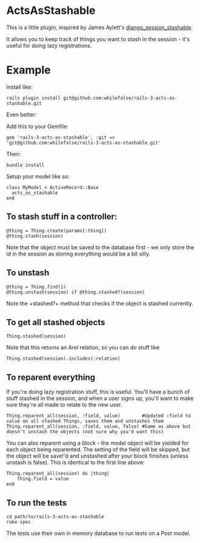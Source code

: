 ActsAsStashable
===============

This is a little plugin, inspired by James Aylett's [django_session_stashable](https://github.com/jaylett/django_session_stashable).

It allows you to keep track of things you want to stash in the session - it's useful for doing lazy registrations.

Example
=======
Install like:

    rails plugin install git@github.com:whilefalse/rails-3-acts-as-stashable.git

Even better:

  Add this to your Gemfile:

    gem 'rails-3-acts-as-stashable', :git => 'git@github.com:whilefalse/rails-3-acts-as-stashable.git'

  Then:

    bundle install

Setup your model like so:

    class MyModel < ActiveRecord::Base
      acts_as_stashable
    end

To stash stuff in a controller:
----

    @thing = Thing.create(params[:thing])
    @thing.stash(session)

Note that the object must be saved to the database first - we only store the id in the session as storing everything would be a bit silly.

To unstash
----

    @thing = Thing.find(1)
    @thing.unstash(session) if @thing.stashed?(session)

Note the +stashed?+ method that checks if the object is stashed currently.

To get all stashed objects
---

    Thing.stashed(session)

Note that this returns an Arel relation, so you can do stuff like

    Thing.stashed(session).includes(:relation)

To reparent everything
---

If you're doing lazy registration stuff, this is useful. You'll have a bunch of stuff stashed in the session, and when a user signs up, you'll want to make sure they're all made to relate to the new user.

    Thing.reparent_all(session, :field, value)        #Updated :field to value on all stashed Things, saves them and unstashes them
    Thing.reparent_all(session, :field, value, false) #Same as above but doesn't unstash the objects (not sure why you'd want this)

You can also reparent using a block - the model object will be yielded for each object being reparented.
The setting of the field will be skipped, but the object will be save!'d and unstashed after your block finishes (unless unstash is false). This is identical to the first line above:

    Thing.reparent_all(session) do |thing|
        thing.field = value
    end


To run the tests
---
    cd path/to/rails-3-acts-as-stashable
    rake spec

The tests use their own in memory database to run tests on a Post model.
